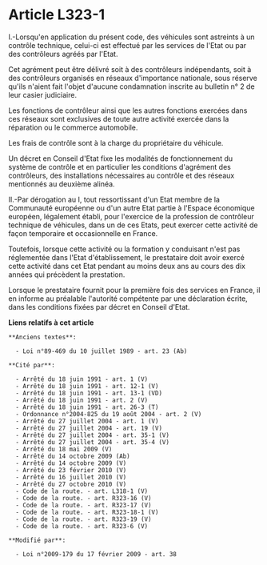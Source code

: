 # Article L323-1

I.-Lorsqu'en application du présent code, des véhicules sont astreints à un contrôle technique, celui-ci est effectué par les
services de l'Etat ou par des contrôleurs agréés par l'Etat. 

Cet agrément peut être délivré soit à des contrôleurs indépendants, soit à des contrôleurs organisés en réseaux d'importance
nationale, sous réserve qu'ils n'aient fait l'objet d'aucune condamnation inscrite au bulletin n° 2 de leur casier
judiciaire. 

Les fonctions de contrôleur ainsi que les autres fonctions exercées dans ces réseaux sont exclusives de toute autre activité
exercée dans la réparation ou le commerce automobile. 

Les frais de contrôle sont à la charge du propriétaire du véhicule. 

Un décret en Conseil d'Etat fixe les modalités de fonctionnement du système de contrôle et en particulier les conditions
d'agrément des contrôleurs, des installations nécessaires au contrôle et des réseaux mentionnés au deuxième alinéa. 

II.-Par dérogation au I, tout ressortissant d'un Etat membre de la Communauté européenne ou d'un autre Etat partie à l'Espace
économique européen, légalement établi, pour l'exercice de la profession de contrôleur technique de véhicules, dans un de ces
Etats, peut exercer cette activité de façon temporaire et occasionnelle en France. 

Toutefois, lorsque cette activité ou la formation y conduisant n'est pas réglementée dans l'Etat d'établissement, le
prestataire doit avoir exercé cette activité dans cet Etat pendant au moins deux ans au cours des dix années qui précèdent la
prestation. 

Lorsque le prestataire fournit pour la première fois des services en France, il en informe au préalable l'autorité compétente
par une déclaration écrite, dans les conditions fixées par décret en Conseil d'Etat.

**Liens relatifs à cet article**

	**Anciens textes**:

	  - Loi n°89-469 du 10 juillet 1989 - art. 23 (Ab)

	**Cité par**:

	  - Arrêté du 18 juin 1991 - art. 1 (V)
	  - Arrêté du 18 juin 1991 - art. 12-1 (V)
	  - Arrêté du 18 juin 1991 - art. 13-1 (VD)
	  - Arrêté du 18 juin 1991 - art. 2 (V)
	  - Arrêté du 18 juin 1991 - art. 26-3 (T)
	  - Ordonnance n°2004-825 du 19 août 2004 - art. 2 (V)
	  - Arrêté du 27 juillet 2004 - art. 1 (V)
	  - Arrêté du 27 juillet 2004 - art. 19 (V)
	  - Arrêté du 27 juillet 2004 - art. 35-1 (V)
	  - Arrêté du 27 juillet 2004 - art. 35-4 (V)
	  - Arrêté du 18 mai 2009 (V)
	  - Arrêté du 14 octobre 2009 (Ab)
	  - Arrêté du 14 octobre 2009 (V)
	  - Arrêté du 23 février 2010 (V)
	  - Arrêté du 16 juillet 2010 (V)
	  - Arrêté du 27 octobre 2010 (V)
	  - Code de la route. - art. L318-1 (V)
	  - Code de la route. - art. R323-16 (V)
	  - Code de la route. - art. R323-17 (V)
	  - Code de la route. - art. R323-18-1 (V)
	  - Code de la route. - art. R323-19 (V)
	  - Code de la route. - art. R323-6 (V)

	**Modifié par**:

	  - Loi n°2009-179 du 17 février 2009 - art. 38
